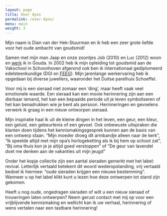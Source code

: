 ```yaml
---
layout: page
title: Over dyos
permalink: /over-dyos/
menu: main
weight: 3
---
```


Mijn naam is Dian van der Hek-Stuurman en ik heb een zeer grote liefde voor het oude ambacht van goudsmid!

Samen met mijn man Jaap en onze zoontjes Job (2010) en Luc (2012) woon en <a href="/atelier">werk</a> ik in Gouda. In 2002 heb ik mijn opleiding tot goudsmid aan de Vakschool in Schoonhoven afgerond ook ben ik internationaal gediplomeerd edelsteenkundige (DGI en <a href="http://www.feeg.net/">FEEG</a>). Mijn jarenlange werkervaring heb ik opgedaan bij diverse juweliers, waaronder het Duitse parelhuis Schoeffel.

Voor mij is een sieraad niet zomaar een ‘ding’, maar heeft vaak veel emotionele waarde. Een sieraad kan een mooie herinnering zijn aan een dierbaar iemand, het kan een bepaalde periode uit je leven symboliseren of het kan benadrukken wie je bent als persoon. Herinneringen en gevoelens verwerk ik graag in een nieuw ontworpen sieraad.

Mijn inspiratie haal ik uit de kleine dingen in het leven, een geur, een kleur, een geluid, een gebeurtenis of een gevoel. Ook onbewuste uitspraken die klanten doen tijdens het kennismakingsgesprek kunnen aan de basis van een ontwerp staan. “Mijn moeder droeg dit armbandje alleen naar de kerk”, “Ik speelde altijd met mijn opa’s horlogeketting als ik bij hem op schoot zat”, “Bij oma thuis kon je je altijd goed verstoppen” of “De geur van lavendel doet me denken aan de vakanties uit mijn jeugd”

Onder het kopje collectie zijn een aantal sieraden gemerkt met het label: revival. Letterlijk vertaald betekent dit woord wederopstanding, vrij vertaald bedoel ik hiermee: “oude sieraden krijgen een nieuwe bestemming”. Wanneer u op het label klikt kunt u lezen hoe deze ontwerpen tot stand zijn gekomen.

Heeft u nog oude, ongedragen sieraden of wilt u een nieuw sieraad of trouwringen laten ontwerpen? Neem gerust contact met mij op voor een vrijblijvende kennismaking en wellicht kan ik uw verhaal, herinnering of wens vertalen naar een tastbare herinnering!
